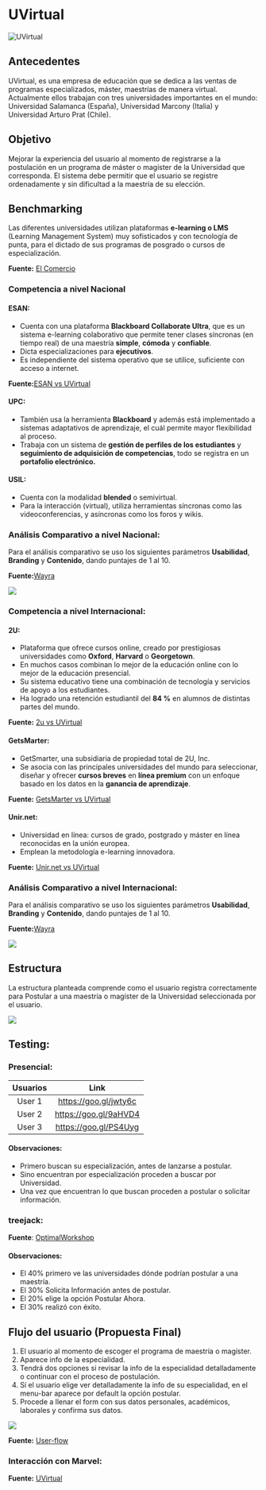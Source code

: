 # UVirtual

![UVirtual](assets/img/UVirtual.png)

## Antecedentes

UVirtual, es una empresa de educación que se dedica a las ventas de programas especializados, máster, maestrías de manera virtual. Actualmente ellos trabajan con tres universidades importantes en el mundo: Universidad Salamanca (España), Universidad Marcony (Italia) y Universidad Arturo Prat (Chile).

[](www.uvirtual.org)

## Objetivo

Mejorar la experiencia del usuario al momento de registrarse a la postulación en un programa de máster o magíster de la Universidad que corresponda.
El sistema debe permitir que el usuario se registre ordenadamente y sin dificultad a la maestría de su elección.

## Benchmarking

Las diferentes universidades utilizan plataformas **e-learning o LMS** (Learning Management System) muy sofisticados y con tecnología de punta, para el dictado de sus programas de posgrado o cursos de especialización.

**Fuente:** [El Comercio](https://bit.ly/2GNfK7L "El Comercio")

### Competencia a nivel Nacional

#### ESAN:

* Cuenta con una plataforma **Blackboard Collaborate Ultra**, que es un sistema e-learning colaborativo que permite tener clases síncronas (en tiempo real) de una maestría **simple**, **cómoda** y **confiable**.
* Dicta especializaciones para **ejecutivos**.
* Es independiente del sistema operativo que se utilice, suficiente con acceso a internet.

**Fuente:**[ESAN vs UVirtual](https://goo.gl/6V3FA3 "ESAN vs UVirtual")

#### UPC:

* También usa la herramienta **Blackboard** y además está implementado a sistemas adaptativos de aprendizaje, el cuál permite mayor flexibilidad al proceso.
* Trabaja con un sistema de **gestión de perfiles de los estudiantes** y **seguimiento de adquisición de competencias**, todo se registra en un **portafolio electrónico.**

#### USIL:

* Cuenta con la modalidad **blended** o semivirtual.
* Para la interacción (virtual), utiliza herramientas síncronas como las videoconferencias, y asíncronas como los foros y wikis.         

### Análisis Comparativo a nivel Nacional:

Para el análisis comparativo se uso los siguientes parámetros **Usabilidad**, **Branding** y **Contenido**, dando puntajes de 1 al 10.

**Fuente:**[Wayra](https://goo.gl/bfVLmm "Wayra")

![](assets/img/nacional.png)

### Competencia a nivel Internacional:

#### 2U:

* Plataforma que ofrece cursos online, creado por prestigiosas universidades como **Oxford**, **Harvard** o **Georgetown**.
* En muchos casos combinan lo mejor de la educación online con lo mejor de la educación presencial.
* Su sistema educativo tiene una combinación de tecnología y servicios de apoyo a los estudiantes.
* Ha logrado una retención estudiantil del **84 %** en alumnos de distintas partes del mundo.

**Fuente:** [2u vs UVirtual](https://bit.ly/2Mk2HNf "2u vs UVirtual")

#### GetsMarter:

* GetSmarter, una subsidiaria de propiedad total de 2U, Inc.
* Se asocia con las principales universidades del mundo para seleccionar, diseñar y ofrecer **cursos breves** en **línea premium** con un enfoque basado en los datos en la **ganancia de aprendizaje**.

**Fuente:** [GetsMarter vs UVirtual](https://bit.ly/2MfOp0V "GetsMarter vs UVirtual")

#### Unir.net:

* Universidad en línea: cursos de grado, postgrado y máster en línea reconocidas en la unión europea.
* Emplean la metodología e-learning innovadora.

**Fuente:** [Unir.net vs UVirtual](https://bit.ly/2Oydkt2 "UVirtual vs Unir.net")

### Análisis Comparativo a nivel Internacional:

Para el análisis comparativo se uso los siguientes parámetros **Usabilidad**, **Branding** y **Contenido**, dando puntajes de 1 al 10.

**Fuente:**[Wayra](https://goo.gl/bfVLmm "Wayra")

![](assets/img/internacional.jpg)

## Estructura

La estructura planteada comprende como el usuario registra correctamente para Postular a una maestría o magíster de la Universidad seleccionada por el usuario.

![](assets/img/flujo.jpg)

## Testing:

### Presencial:

|Usuarios|Link|
|:------:|:--:|
| User 1 |https://goo.gl/jwty6c |
| User 2 |https://goo.gl/9aHVD4 |
| User 3 |https://goo.gl/PS4Uyg |

#### Observaciones:

* Primero buscan su especialización, antes de lanzarse a postular.
* Sino encuentran por especialización proceden a buscar por Universidad.
* Una vez que encuentran lo que buscan proceden a postular o solicitar información.

### treejack:

**Fuente**: [OptimalWorkshop](https://goo.gl/mme6NN "OptimalWorkshop")

#### Observaciones:

* El 40% primero ve las universidades dónde podrían postular a una maestría.				
* El 30% Solicita Información antes de postular.				
* El 20% elige la opción Postular Ahora.
* El 30% realizó con éxito.				

## Flujo del usuario (Propuesta Final)

1. El usuario al momento de escoger el programa de maestría o magíster.
2. Aparece info de la especialidad.
3. Tendrá dos opciones si revisar la info de la especialidad detalladamente o continuar con el proceso de postulación.
4. Sí el usuario elige ver detalladamente la info de su especialidad, en el menu-bar aparece por default la opción postular.
5. Procede a llenar el form con sus datos personales, académicos, laborales y confirma sus datos.

![](assets/img/User-flow.png)

**Fuente:** [User-flow](https://goo.gl/TF71cZ "User-flow")

### Interacción con Marvel:

**Fuente:** [UVirtual]()
